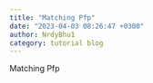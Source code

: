 ```yaml
---
title: "Matching Pfp"
date: "2023-04-03 08:26:47 +0300"
author: NrdyBhu1
category: tutorial blog
---
```

Matching Pfp
